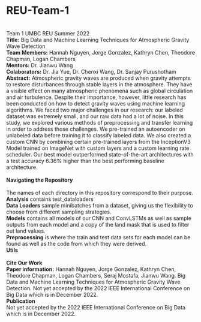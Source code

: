 # REU-Team-1<br>
<br>
Team 1 UMBC REU Summer 2022 <br>
<b>Title:</b> Big Data and Machine Learning Techniques for Atmospheric Gravity Wave Detection<br>
<b>Team Members:</b> Hannah Nguyen, Jorge Gonzalez, Kathryn Chen, Theodore Chapman, Logan Chambers<br>
<b>Mentors:</b> Dr. Jianwu Wang<br>
<b>Colaborators:</b> Dr. Jia Yue, Dr. Chenxi Wang, Dr. Sanjay Purushotham<br>
<b>Abstract:</b> Atmospheric gravity waves are produced when gravity attempts to restore disturbances through stable layers in the atmosphere. They have a visible effect on many atmospheric phenomena such as global circulation and air turbulence. Despite their importance, however, little research has been conducted on how to detect gravity waves using machine learning algorithms. We faced two major challenges in our research: our labeled dataset was extremely small, and our raw data had a lot of noise. In this study, we explored various methods of preprocessing and transfer learning in order to address those challenges. We pre-trained an autoencoder on unlabeled data before training it to classify labeled data. We also created a custom CNN by combining certain pre-trained layers from the InceptionV3 Model trained on ImageNet with custom layers and a custom learning rate scheduler. Our best model outperformed state-of-the-art architectures with a test accuracy 6.36% higher than the best performing baseline architecture.<br>
<br>
<b>Navigating the Repository</b><br>
<br>
The names of each directory in this repository correspond to their purpose.<br>
<b>Analysis</b> contains test_dataloaders<br>
<b>Data Loaders</b> sample minibatches from a dataset, giving us the flexibility to choose from different sampling strategies.<br>
<b>Models</b> contains all models of our CNN and ConvLSTMs as well as sample outputs from each model and a copy of the land mask that is used to filter out land values.<br>
<b>Preprocessing</b> is where the train and test data sets for each model can be found as well as the code from which they were derived.<br>
<b>Utils</b><br>
<br>
<b>Cite Our Work</b><br>
<b>Paper information:</b> Hannah Nguyen, Jorge Gonzalez, Kathryn Chen, Theodore Chapman, Logan Chambers, Seraj Mostafa, Jianwu Wang. Big Data and Machine Learning Techniques for Atmospheric Gravity Wave Detection. Not yet accepted by the 2022 IEEE International Conference on Big Data which is in December 2022.
<br>
<b>Publication</b><br>
Not yet accepted by the 2022 IEEE International Conference on Big Data which is in December 2022.
